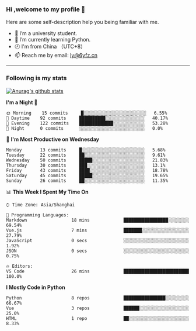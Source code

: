 ### Hi ,welcome to my profile 👋
Here are some self-description help you being familiar with me.
<!--
**liuyunfz/liuyunfz** is a ✨ _special_ ✨ repository because its `README.md` (this file) appears on your GitHub profile.
- 👯 I’m looking to collaborate on ...
- 🤔 I’m looking for help with ...
Here are some ideas to get you started:
-->
- 🏫 I’m a university student.
- 💪 I’m currently learning Python.
- 🕗 I'm from China （UTC+8）
- 📫 Reach me by email: [ly@6yfz.cn](mailto:ly@6yfz.cn)
  
---
### Following is my stats
  
[![Anurag's github stats](https://github-readme-stats.vercel.app/api?username=liuyunfz)](https://github.com/anuraghazra/github-readme-stats)
  
<!--START_SECTION:waka-->
**I'm a Night 🦉** 

```text
🌞 Morning    15 commits     █░░░░░░░░░░░░░░░░░░░░░░░░   6.55% 
🌆 Daytime    92 commits     ██████████░░░░░░░░░░░░░░░   40.17% 
🌃 Evening    122 commits    █████████████░░░░░░░░░░░░   53.28% 
🌙 Night      0 commits      ░░░░░░░░░░░░░░░░░░░░░░░░░   0.0%

```
📅 **I'm Most Productive on Wednesday** 

```text
Monday       13 commits     █░░░░░░░░░░░░░░░░░░░░░░░░   5.68% 
Tuesday      22 commits     ██░░░░░░░░░░░░░░░░░░░░░░░   9.61% 
Wednesday    50 commits     █████░░░░░░░░░░░░░░░░░░░░   21.83% 
Thursday     30 commits     ███░░░░░░░░░░░░░░░░░░░░░░   13.1% 
Friday       43 commits     ████░░░░░░░░░░░░░░░░░░░░░   18.78% 
Saturday     45 commits     █████░░░░░░░░░░░░░░░░░░░░   19.65% 
Sunday       26 commits     ██░░░░░░░░░░░░░░░░░░░░░░░   11.35%

```


📊 **This Week I Spent My Time On** 

```text
⌚︎ Time Zone: Asia/Shanghai

💬 Programming Languages: 
Markdown                 18 mins             █████████████████░░░░░░░░   69.54% 
Vue.js                   7 mins              ███████░░░░░░░░░░░░░░░░░░   27.79% 
JavaScript               0 secs              ░░░░░░░░░░░░░░░░░░░░░░░░░   1.92% 
JSON                     0 secs              ░░░░░░░░░░░░░░░░░░░░░░░░░   0.75%

🔥 Editors: 
VS Code                  26 mins             █████████████████████████   100.0%

```

**I Mostly Code in Python** 

```text
Python                   8 repos             ████████████████░░░░░░░░░   66.67% 
Vue                      3 repos             ██████░░░░░░░░░░░░░░░░░░░   25.0% 
HTML                     1 repo              ██░░░░░░░░░░░░░░░░░░░░░░░   8.33%

```



<!--END_SECTION:waka-->
